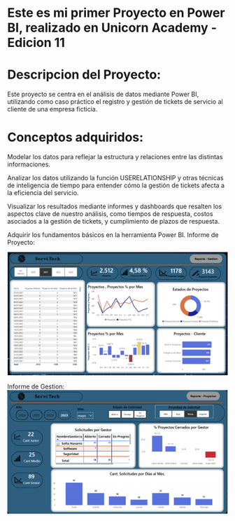# Este es mi primer Proyecto en Power BI, realizado en Unicorn Academy - Edicion 11

# Descripcion del Proyecto:
Este proyecto se centra en el análisis de datos mediante Power BI, utilizando como caso práctico el registro y gestión de tickets de servicio al cliente de una empresa ficticia.

# Conceptos adquiridos:
Modelar los datos para reflejar la estructura y relaciones entre las distintas informaciones.

Analizar los datos utilizando la función USERELATIONSHIP y otras técnicas de inteligencia de tiempo para entender cómo la gestión de tickets afecta a la eficiencia del servicio.

Visualizar los resultados mediante informes y dashboards que resalten los aspectos clave de nuestro análisis, como tiempos de respuesta, costos asociados a la gestión de tickets, y cumplimiento de plazos de respuesta. 

Adquirir los fundamentos básicos en la herramienta Power BI.
Informe de Proyecto:

![alt text](<Imagen-Informe Proyecto.png>)

Informe de Gestion:
![alt text](<Imagen-Informe Gestion.png>)
